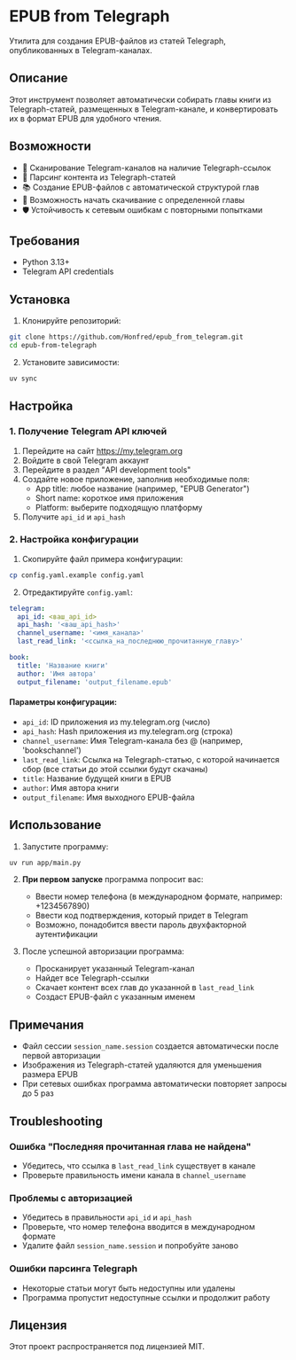 # EPUB from Telegraph

Утилита для создания EPUB-файлов из статей Telegraph, опубликованных в Telegram-каналах.

## Описание

Этот инструмент позволяет автоматически собирать главы книги из Telegraph-статей, размещенных в Telegram-канале, и конвертировать их в формат EPUB для удобного чтения.

## Возможности

- 📱 Сканирование Telegram-каналов на наличие Telegraph-ссылок
- 📖 Парсинг контента из Telegraph-статей
- 📚 Создание EPUB-файлов с автоматической структурой глав
- 🔄 Возможность начать скачивание с определенной главы
- 🛡️ Устойчивость к сетевым ошибкам с повторными попытками

## Требования

- Python 3.13+
- Telegram API credentials

## Установка

1. Клонируйте репозиторий:
```bash
git clone https://github.com/Honfred/epub_from_telegram.git
cd epub-from-telegraph
```

2. Установите зависимости:
```bash
uv sync
```

## Настройка

### 1. Получение Telegram API ключей

1. Перейдите на сайт https://my.telegram.org
2. Войдите в свой Telegram аккаунт
3. Перейдите в раздел "API development tools"
4. Создайте новое приложение, заполнив необходимые поля:
   - App title: любое название (например, "EPUB Generator")
   - Short name: короткое имя приложения
   - Platform: выберите подходящую платформу
5. Получите `api_id` и `api_hash`

### 2. Настройка конфигурации

1. Скопируйте файл примера конфигурации:
```bash
cp config.yaml.example config.yaml
```

2. Отредактируйте `config.yaml`:
```yaml
telegram:
  api_id: <ваш_api_id>
  api_hash: '<ваш_api_hash>'
  channel_username: '<имя_канала>'
  last_read_link: '<ссылка_на_последнюю_прочитанную_главу>'

book:
  title: 'Название книги'
  author: 'Имя автора'
  output_filename: 'output_filename.epub'
```

#### Параметры конфигурации:

- `api_id`: ID приложения из my.telegram.org (число)
- `api_hash`: Hash приложения из my.telegram.org (строка)
- `channel_username`: Имя Telegram-канала без @ (например, 'bookschannel')
- `last_read_link`: Ссылка на Telegraph-статью, с которой начинается сбор (все статьи до этой ссылки будут скачаны)
- `title`: Название будущей книги в EPUB
- `author`: Имя автора книги
- `output_filename`: Имя выходного EPUB-файла

## Использование

1. Запустите программу:
```bash
uv run app/main.py
```

2. **При первом запуске** программа попросит вас:
   - Ввести номер телефона (в международном формате, например: +1234567890)
   - Ввести код подтверждения, который придет в Telegram
   - Возможно, понадобится ввести пароль двухфакторной аутентификации

3. После успешной авторизации программа:
   - Просканирует указанный Telegram-канал
   - Найдет все Telegraph-ссылки
   - Скачает контент всех глав до указанной в `last_read_link`
   - Создаст EPUB-файл с указанным именем

## Примечания

- Файл сессии `session_name.session` создается автоматически после первой авторизации
- Изображения из Telegraph-статей удаляются для уменьшения размера EPUB
- При сетевых ошибках программа автоматически повторяет запросы до 5 раз

## Troubleshooting

### Ошибка "Последняя прочитанная глава не найдена"
- Убедитесь, что ссылка в `last_read_link` существует в канале
- Проверьте правильность имени канала в `channel_username`

### Проблемы с авторизацией
- Убедитесь в правильности `api_id` и `api_hash`
- Проверьте, что номер телефона вводится в международном формате
- Удалите файл `session_name.session` и попробуйте заново

### Ошибки парсинга Telegraph
- Некоторые статьи могут быть недоступны или удалены
- Программа пропустит недоступные ссылки и продолжит работу

## Лицензия

Этот проект распространяется под лицензией MIT.